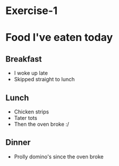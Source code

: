# Exercise-1

# Food I've eaten today

## Breakfast
- I woke up late
- Skipped straight to lunch

## Lunch
- Chicken strips
- Tater tots
- Then the oven broke :/

## Dinner
- Prolly domino's since the oven broke
